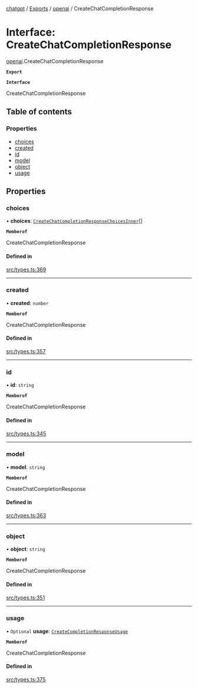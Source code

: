[chatgpt](../readme.md) / [Exports](../modules.md) / [openai](../modules/openai.md) / CreateChatCompletionResponse

# Interface: CreateChatCompletionResponse

[openai](../modules/openai.md).CreateChatCompletionResponse

**`Export`**

**`Interface`**

CreateChatCompletionResponse

## Table of contents

### Properties

- [choices](openai.CreateChatCompletionResponse.md#choices)
- [created](openai.CreateChatCompletionResponse.md#created)
- [id](openai.CreateChatCompletionResponse.md#id)
- [model](openai.CreateChatCompletionResponse.md#model)
- [object](openai.CreateChatCompletionResponse.md#object)
- [usage](openai.CreateChatCompletionResponse.md#usage)

## Properties

### choices

• **choices**: [`CreateChatCompletionResponseChoicesInner`](openai.CreateChatCompletionResponseChoicesInner.md)[]

**`Memberof`**

CreateChatCompletionResponse

#### Defined in

[src/types.ts:369](https://github.com/transitive-bullshit/chatgpt-api/blob/c4ffe53/src/types.ts#L369)

___

### created

• **created**: `number`

**`Memberof`**

CreateChatCompletionResponse

#### Defined in

[src/types.ts:357](https://github.com/transitive-bullshit/chatgpt-api/blob/c4ffe53/src/types.ts#L357)

___

### id

• **id**: `string`

**`Memberof`**

CreateChatCompletionResponse

#### Defined in

[src/types.ts:345](https://github.com/transitive-bullshit/chatgpt-api/blob/c4ffe53/src/types.ts#L345)

___

### model

• **model**: `string`

**`Memberof`**

CreateChatCompletionResponse

#### Defined in

[src/types.ts:363](https://github.com/transitive-bullshit/chatgpt-api/blob/c4ffe53/src/types.ts#L363)

___

### object

• **object**: `string`

**`Memberof`**

CreateChatCompletionResponse

#### Defined in

[src/types.ts:351](https://github.com/transitive-bullshit/chatgpt-api/blob/c4ffe53/src/types.ts#L351)

___

### usage

• `Optional` **usage**: [`CreateCompletionResponseUsage`](openai.CreateCompletionResponseUsage.md)

**`Memberof`**

CreateChatCompletionResponse

#### Defined in

[src/types.ts:375](https://github.com/transitive-bullshit/chatgpt-api/blob/c4ffe53/src/types.ts#L375)
